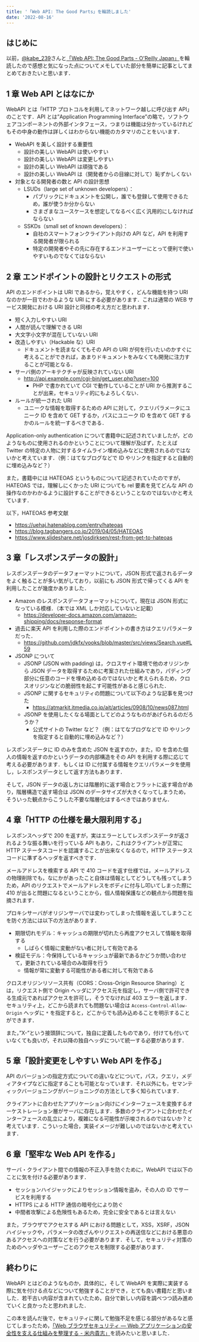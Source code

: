 ```yaml
---
title: '「Web API: The Good Parts」を輪読しました'
date: '2022-08-16'
---
```


## **はじめに**

以前，[@kabe_239](https://twitter.com/kabe_239)さんと[「Web API: The Good Parts - O'Reilly Japan」](https://www.oreilly.co.jp/books/9784873116860/)を輪読したので感想と気になった点についてメモしていた部分を簡単に記事としてまとめておきたいと思います．

## 1 章 Web API とはなにか

WebAPI とは「HTTP プロトコルを利用してネットワーク越しに呼び出す API」のことです．API とは”Application Programming Interface”の略で，ソフトウェアコンポーネントの外部インタフェース，つまりは機能は分かっているけれどもその中身の動作は詳しくはわからない機能のカタマリのことをいいます．

- WebAPI を美しく設計する重要性
  - 設計の美しい WebAPI は使いやすい
  - 設計の美しい WebAPI は変更しやすい
  - 設計の美しい WebAPI は頑強である
  - 設計の美しい WebAPI は（開発者からの目線に対して）恥ずかしくない
- 対象となる開発者の数と API の設計思想
  - LSUDs（large set of unknown developers）：
    - パブリックにドキュメントを公開し，誰でも登録して使用できるため，誰が使うか分からない
    - さまざまなユースケースを想定してなるべく広く汎用的にしなければならない
  - SSKDs（small set of known developers）：
    - 自社のスマートフォンクライアント向けの API など，API を利用する開発者が限られる
    - 特定の開発者やその先に存在するエンドユーザーにとって便利で使いやすいものでなくてはならない

## 2 章 エンドポイントの設計とリクエストの形式

API のエンドポイントは URI であるから，覚えやすく，どんな機能を持つ URI なのかが一目でわかるような URI にする必要があります．これは通常の WEB サービス開発における URI 設計と同様の考え方だと思われます．

- 短く入力しやすい URI
- 人間が読んで理解できる URI
- 大文字小文字が混在していない URI
- 改造しやすい（Hackable な）URI
  - ドキュメントを読まなくてもその API の URI が何を行いたいのかすぐに考えることができれば，あまりドキュメントをみなくても開発に注力することが可能となる．
- サーバ側のアーキテクチャが反映されていない URI
  - http://api.example.com/cgi-bin/get_user.php?user=100
    - PHP で書かれていて CGI で動作していることが URI から推測することが出来，セキュリティ的にもよろしくない．
- ルールが統一された URI
  - ユニークな情報を取得するための API に対して，クエリパラメータにユニーク ID を含めて GET するか，パスにユニーク ID を含めて GET するかのルールを統一するべきである．

Application-only authentication について書籍中に記述されていましたが，どのようなものに使用されるのかということについて理解が及ばず，たとえば Twitter の特定の人物に対するタイムライン埋め込みなどに使用されるのではないかと考えています．（例：はてなブログなどで ID やリンクを指定すると自動的に埋め込みなど？）

また，書籍中には HATEOAS というものについて記述されていたのですが，HATEOAS では，理解しにくかった URI についても rel 要素を見てどんな API の操作なのかわかるように設計することができるということなのではないかと考えています．

以下，HATEOAS 参考文献

- https://uehaj.hatenablog.com/entry/hateoas
- https://blog.tagbangers.co.jp/2019/04/05/HATEOAS
- https://www.slideshare.net/josdirksen/rest-from-get-to-hateoas

## 3 章「レスポンスデータの設計」

レスポンスデータのデータフォーマットについて，JSON 形式で返されるデータをよく触ることが多い気がしており，以前にも JSON 形式で帰ってくる API を利用したことが幾度かありました．

- Amazon のレスポンスデータフォーマットについて，現在は JSON 形式になっている模様．（本では XML しか対応していないと記載）
  - https://developer-docs.amazon.com/amazon-shipping/docs/response-format
- 過去に楽天 API を利用した際のエンドポイントの書き方はクエリパラメータだった．
  - https://github.com/jdkfx/vooks/blob/master/src/views/Search.vue#L59
- JSONP について
  - JSONP (JSON with padding) は，クロスサイト環境で他のオリジンから JSON データを取得するために考案された仕組みであり，パディング部分に任意のコードを埋め込めるのではないかと考えられるため，クロスオリジンなどの脆弱性を起こす可能性があると感じられた．
  - JSONP に関するセキュリティの問題について以下のような記事を見つけた
    - https://atmarkit.itmedia.co.jp/ait/articles/0908/10/news087.html
  - JSONP を使用したくなる場面としてどのようなものがあげられるのだろうか？
    - 公式サイトの Twitter など？（例：はてなブログなどで ID やリンクを指定すると自動的に埋め込みなど？）

レスポンスデータに ID のみを含めた JSON を返すのか，また，ID を含めた個人の情報を返すのかというデータの内部構造をその API を利用する際に応じて考える必要があります．もしくは ID に付属する情報をクエリパラメータを使用し，レスポンスデータとして返す方法もあります．

そして，JSON データの返し方には階層的に返す場合とフラットに返す場合があり，階層構造で返す場合は JSON のデータサイズが大きくなってしまうため，そういった観点からこうした不要な階層化はするべきではありません．

## 4 章「HTTP の仕様を最大限利用する」

レスポンスヘッダで 200 を返すが，実はエラーとしてレスポンスデータが返されるような振る舞いを行っている API もあり，これはクライアントが正常に HTTP ステータスコードを認識することが出来なくなるので，HTTP ステータスコードに準ずるヘッダを返すべきです．

メールアドレスを検索する API で 410 コードを返す仕様では，メールアドレスの物理削除でも，なにかがあったこと自体は情報としてどうしても残ってしまうため，API のリクエストでメールアドレスをボディに付与し叩いてしまった際に 410 が出ると問題になるということから，個人情報保護などの観点から問題を指摘されます．

プロキシサーバがオリジンサーバでは変わってしまった情報を返してしまうことを防ぐ方法には以下の方法があります．

- 期限切れモデル：キャッシュの期限が切れたら再度アクセスして情報を取得する
  - しばらく情報に変動がない者に対して有効である
- 検証モデル：今保持しているキャッシュが最新であるかどうか問い合わせて，更新されている場合のみ取得を行う
  - 情報が常に変動する可能性がある者に対して有効である

クロスオリジンリソース共有（CORS：Cross-Origin Resource Sharing）とは，リクエスト側で Origin ヘッダにアクセス元を指定し，サーバ側で許可できる生成元であればアクセスを許可し，そうでなければ 403 エラーを返します．
セキュリティ上，どこから読まれても問題ない場合は `Access-Control-Allow-Origin` ヘッダに `*` を指定すると，どこからでも読み込めることを明示することができます．

また，”X-”という接頭辞について，独自に定義したものであり，付けても付いていなくても良いが，それ以降の独自ヘッダについて統一する必要があります．

## 5 章「設計変更をしやすい Web API を作る」

API のバージョンの指定方式についての違いなどについて，パス，クエリ，メディアタイプなどに指定することも可能となっています．それ以外にも，セマンティックバージョニングがバージョニングの方法として多く知られています．

クライアントに合わせたアプリケーション向けにインターフェースを変換するオーケストレーション層がサーバに存在します．多数のクライアントに合わせたインターフェースの乱立により，複雑になる可能性が示唆されるのではないか？と考えています．こういった場合，実装イメージが難しいのではないかと考えています．

## 6 章「堅牢な Web API を作る」

サーバ・クライアント間での情報の不正入手を防ぐために，WebAPI では以下のことに気を付ける必要があります．

- セッションハイジャックによりセッション情報を盗み，その人の ID でサービスを利用する
- HTTPS による HTTP 通信の暗号化により防ぐ
- 中間者攻撃による危険性もあるため，完全に安全であるとは言えない

また，ブラウザでアクセスする API における問題として，XSS，XSRF，JSON ハイジャックや，パラメータの改ざんやリクエストの再送信などにおける悪意のあるアクセスへの対策などを行う必要があります．そして，セキュリティ対策のためのヘッダやユーザーごとのアクセスを制限する必要があります．

## **終わりに**

WebAPI とはどのようなものか，具体的に，そして WebAPI を実際に実装する際に気を付ける点などについて勉強することができ，とても良い書籍だと思いました．若干古い内容が含まれていたため，自分で新しい内容を調べつつ読み進めていくと良かったと思われました．

この本を読んだ後で，セキュリティに関して勉強不足を感じる部分があるなと感じてしまったため，[「Web ブラウザセキュリティ ― Web アプリケーションの安全性を支える仕組みを整理する - 米内貴志」](https://www.lambdanote.com/products/wbs)を読みたいと思いました．
